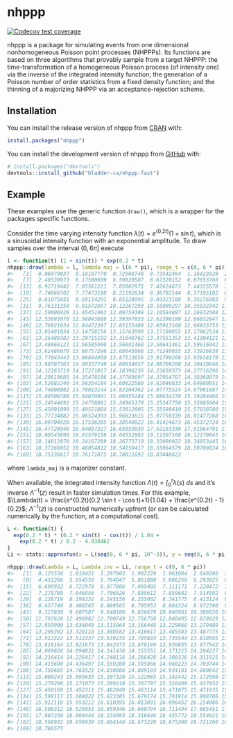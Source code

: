 
<!-- README.md is generated from README.Rmd. Please edit that file -->

# nhppp

<!-- badges: start -->

[![Codecov test
coverage](https://codecov.io/gh/bladder-ca/nhppp-fast/branch/main/graph/badge.svg)](https://app.codecov.io/gh/bladder-ca/nhppp-fast?branch=main)
<!-- badges: end -->

nhppp is a package for simulating events from one dimensional
nonhomogeneous Poisson point processes (NHPPPs). Its functions are based
on three algorithms that provably sample from a target NHPPP: the
time-transformation of a homogeneous Poisson process (of intensity one)
via the inverse of the integrated intensity function; the generation of
a Poisson number of order statistics from a fixed density function; and
the thinning of a majorizing NHPPP via an acceptance-rejection scheme.

## Installation

You can install the release version of nhppp from
[CRAN](https://cran.r-project.org) with:

``` r
install.packages("nhppp")
```

You can install the development version of nhppp from
[GitHub](https://github.com/) with:

``` r
# install.packages("devtools")
devtools::install_github("bladder-ca/nhppp-fast")
```

## Example

These examples use the generic function `draw()`, which is a wrapper for
the packages specific functions.

Consider the time varying intensity function
$\lambda(t) = e^{(0.2t)} (1 + \sin t)$, which is a sinusoidal intensity
function with an exponential amplitude. To draw samples over the
interval $(0, 6\pi]$ execute

``` r
l <- function(t) (1 + sin(t)) * exp(0.2 * t)
nhppp::draw(lambda = l, lambda_maj = l(6 * pi), range_t = c(0, 6 * pi))
#>   [1]  0.06079037  0.18107770  0.72560748  0.73542464  1.16423928  2.16087137
#>   [7]  2.49539973  6.17500609  6.59029587  6.67328152  6.87653760  6.87710852
#>  [13]  6.92719442  7.05561221  7.05882971  7.42624673  7.44355578  7.44862433
#>  [19]  7.74069702  7.77473108  8.21192634  8.36792144  8.37195182  8.43478122
#>  [25]  8.61075031  8.69114291  8.85124995  8.89323188  9.35276983  9.45439241
#>  [31]  9.76131359  9.91572857 10.12267293 10.16099297 10.35932342 11.55576380
#>  [37] 11.59006926 11.65451963 12.09759309 12.10584887 12.26932588 12.27079594
#>  [43] 12.53093070 12.56043888 12.59397853 12.62396199 12.66032847 12.74549084
#>  [49] 12.76921034 12.84472397 12.85155489 12.85913160 12.96933753 13.04855503
#>  [55] 13.05491034 13.14758156 13.15763990 13.17180055 13.17862534 13.19606009
#>  [61] 13.26489382 13.29715192 13.31648762 13.37551353 13.41304121 13.46337216
#>  [67] 13.48666121 13.56585900 13.56691460 13.58641461 13.59916042 13.62128346
#>  [73] 13.62486070 13.66757296 13.68045068 13.71249655 13.73926838 13.74215951
#>  [79] 13.77043443 13.86664950 13.87513656 13.91799268 13.93938179 13.96066049
#>  [85] 13.98787363 14.00337749 14.00954037 14.08709200 14.10410646 14.12080132
#>  [91] 14.12163719 14.17271817 14.18398236 14.23650375 14.27716296 14.29460544
#>  [97] 14.29619685 14.35478106 14.37769697 14.37954707 14.38360879 14.38820998
#> [103] 14.52682246 14.56354184 14.60622580 14.62046833 14.64980951 14.66337969
#> [109] 14.74008802 14.79013144 14.83104362 14.97775524 14.97991687 14.98410056
#> [115] 15.00508788 15.04070901 15.06955284 15.08634278 15.19284466 15.20385749
#> [121] 15.24544692 15.24758891 15.24965179 15.25347750 15.35985604 15.44631962
#> [127] 15.45091899 15.49521804 15.53012005 15.55580410 15.57930780 15.65505498
#> [133] 15.77734082 15.86524393 15.96623615 15.97750339 16.01477268 16.03439561
#> [139] 16.09704928 16.17536285 16.38540822 16.41424673 16.45372724 16.47697216
#> [145] 16.47720948 16.64097327 16.65053939 17.52193330 17.91564791 17.98026201
#> [151] 18.00543690 18.01579156 18.04552982 18.11507160 18.12170645 18.13412862
#> [157] 18.14812070 18.24167289 18.26773710 18.33098922 18.34953445 18.37147293
#> [163] 18.37269051 18.46054812 18.54150417 18.55964579 18.59708024 18.74313611
#> [169] 18.75138617 18.76171875 18.78811692 18.83446623
```

where `lambda_maj` is a majorizer constant.

When available, the integrated intensity function
$\Lambda(t) = \int_0^t \lambda(s) \ ds$ and it’s inverse
$\Lambda^{-1}(z)$ result in faster simulation times. For this example,
$\Lambda(t) = \frac{e^{0.2t}(0.2 \sin t - \cos t)+1}{1.04} + \frac{e^{0.2t} - 1}{0.2}$;
$\Lambda^{-1}(z)$ is constructed numerically upfront (or can be
calculated numerically by the function, at a computational cost).

``` r
L <- function(t) {
  exp(0.2 * t) * (0.2 * sin(t) - cos(t)) / 1.04 +
    exp(0.2 * t) / 0.2 - 4.038462
}
Li <- stats::approxfun(x = L(seq(0, 6 * pi, 10^-3)), y = seq(0, 6 * pi, 10^-3), rule = 2)

nhppp::draw(Lambda = L, Lambda_inv = Li, range_t = c(0, 6 * pi))
#>   [1]  0.125538  1.010451  1.297903  1.902220  1.961084  2.649286  3.043487
#>   [8]  4.431286  5.654550  5.764047  5.861880  5.886258  6.293025  6.589508
#>  [15]  6.690932  6.722978  6.977806  7.095405  7.111171  7.228472  7.274216
#>  [22]  7.278789  7.646856  7.796526  7.835612  7.859682  7.914592  8.042178
#>  [29]  8.128719  8.199232  8.245156  8.255002  8.341775  8.413124  8.444842
#>  [36]  8.457740  8.486565  8.689565  8.705953  8.884324  8.972390  9.187674
#>  [43]  9.327830  9.607507  9.640186  9.826679 10.040981 10.306920 10.559311
#>  [50] 11.797620 12.496982 12.700749 12.756750 12.840495 12.878929 12.927385
#>  [57] 12.959900 13.034049 13.115064 13.166448 13.229868 13.279489 13.282299
#>  [64] 13.298302 13.328118 13.388582 13.416617 13.485583 13.487775 13.502024
#>  [71] 13.512322 13.512337 13.530235 13.705693 13.735544 13.810595 13.812327
#>  [78] 13.818164 13.821673 13.842473 13.878189 13.930855 13.977542 14.041108
#>  [85] 14.069826 14.094831 14.141438 14.155551 14.171215 14.184227 14.200761
#>  [92] 14.216414 14.226417 14.248116 14.266428 14.308326 14.311925 14.395564
#>  [99] 14.415698 14.436497 14.559280 14.595866 14.660223 14.703744 14.758359
#> [106] 14.759685 14.763521 14.838066 14.889193 14.934181 14.980642 15.078095
#> [113] 15.089243 15.095635 15.107326 15.122985 15.142442 15.172598 15.209930
#> [120] 15.270200 15.271073 15.299218 15.307797 15.316409 15.437032 15.445411
#> [127] 15.450169 15.452311 15.462949 15.463114 15.471875 15.471935 15.511947
#> [134] 15.599117 15.604022 15.623385 15.679174 15.791914 15.898706 15.907543
#> [141] 15.912118 15.953212 16.010395 16.013891 16.096452 16.254006 16.273364
#> [148] 16.506312 16.525951 16.659346 16.660794 16.711494 17.665451 17.848367
#> [155] 17.987230 18.004444 18.134993 18.316646 18.455772 18.554021 18.566591
#> [162] 18.568932 18.658939 18.664144 18.673220 18.675260 18.721260 18.725295
#> [169] 18.786575
```
